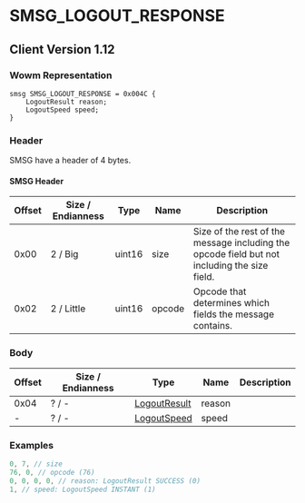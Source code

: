# SMSG_LOGOUT_RESPONSE
## Client Version 1.12

### Wowm Representation
```rust,ignore
smsg SMSG_LOGOUT_RESPONSE = 0x004C {
    LogoutResult reason;
    LogoutSpeed speed;
}
```
### Header
SMSG have a header of 4 bytes.

#### SMSG Header
| Offset | Size / Endianness | Type   | Name   | Description |
| ------ | ----------------- | ------ | ------ | ----------- |
| 0x00   | 2 / Big           | uint16 | size   | Size of the rest of the message including the opcode field but not including the size field.|
| 0x02   | 2 / Little        | uint16 | opcode | Opcode that determines which fields the message contains.|
### Body
| Offset | Size / Endianness | Type | Name | Description |
| ------ | ----------------- | ---- | ---- | ----------- |
| 0x04 | ? / - | [LogoutResult](logoutresult.md) | reason |  |
| - | ? / - | [LogoutSpeed](logoutspeed.md) | speed |  |
### Examples
```c
0, 7, // size
76, 0, // opcode (76)
0, 0, 0, 0, // reason: LogoutResult SUCCESS (0)
1, // speed: LogoutSpeed INSTANT (1)
```
